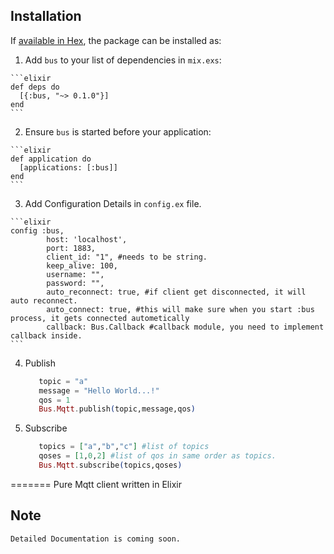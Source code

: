 ## Installation

If [available in Hex](https://hex.pm/docs/publish), the package can be installed as:

  1. Add `bus` to your list of dependencies in `mix.exs`:

    ```elixir
    def deps do
      [{:bus, "~> 0.1.0"}]
    end
    ```

  2. Ensure `bus` is started before your application:

    ```elixir
    def application do
      [applications: [:bus]]
    end
    ```
  3. Add Configuration Details in `config.ex` file.
    
    ```elixir
    config :bus, 
     		host: 'localhost',
     		port: 1883,
     		client_id: "1", #needs to be string.
     		keep_alive: 100,
     		username: "",
     		password: "",
     		auto_reconnect: true, #if client get disconnected, it will auto reconnect.
     		auto_connect: true, #this will make sure when you start :bus process, it gets connected autometically
     		callback: Bus.Callback #callback module, you need to implement callback inside.
    ```

 4. Publish 
 
     ```elixir
        topic = "a"
        message = "Hello World...!"
        qos = 1
        Bus.Mqtt.publish(topic,message,qos)
    ```
 5. Subscribe
  
     ```elixir
        topics = ["a","b","c"] #list of topics
        qoses = [1,0,2] #list of qos in same order as topics.
        Bus.Mqtt.subscribe(topics,qoses)
    ```
  
=======
Pure Mqtt client written in Elixir

## Note
    Detailed Documentation is coming soon. 
